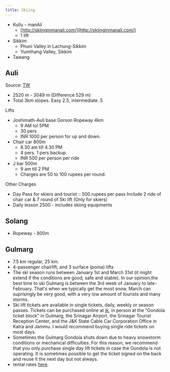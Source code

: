 ```yaml
---
title: Skiing
---
```


- Kullu - manAli
    - [http://skiinginmanali.com/](http://skiinginmanali.com/)
    - 1 lift
- Sikkim
  - Phuni Valley in Lachung-Sikkim
  - Yumthang Valley, Sikkim
- Tawang

## Auli
Source: [TW](https://www.auliskiing.in/Auli-Skiing-Snowboarding/auli-day-ski-pass-daily-skiing-lesson.html)

- 2520 m - 3049 m (Difference 529 m)
- Total 3km slopes. Easy 	2.5, intermediate .5

Lifts

- Joshimath-Auli base Gorson Ropeway 4km 
  - 9 AM tol 5PM
  - 30 pers
  - INR 1000 per person for up and down.
- Chair car 800m
  - 8.30 am till 4.30 PM
  - 4 pers. 1 pers backup.
  - INR 500 per person per ride
- J bar 500m
  -  9 am till 2 PM
  - Charges are 50 to 100 rupees per round.

Other Charges

- Day Pass for skiers and tourist :: 500 rupees per pass Include 2 ride of chair car & 7 round of Ski lift (Only for skiers)
- Daily lesson 2500 - includes skiing equipments

## Solang
- Ropeway - 800m

## Gulmarg
- 7.5 km regular, 25 km.
- 4-passenger chairlift, and 3 surface (poma) lifts
- The ski season runs between January 1st and March 31st (it might extend if the conditions are good, safe and stable). In our opinion,the best time to ski Gulmarg is between the 3rd week of January to late-February. That's when we typically get the most snow. March can suprisingly be very good, with a very low amount of tourists and many storms.
- Ski lift tickets are available in single tickets, daily, weekly or season passes. Tickets can be purchased online at [jk](https://www.jammukashmircablecar.com/), in person at the "Gondola ticket block" in Gulmarg, the Srinagar Airport, the Srinagar Tourist Reception Center, and the J&K State Cable Car Corporation Office in Katra and Jammu. I would recommend buying single ride tickets on most days. 
- Sometimes the Gulmarg Gondola shuts down due to heavy snowstorm conditions or mechanical difficulties. For this reason, we recommend that you only purchase single day lift tickets in case the Gondola is not operating. It is sometimes possible to get the ticket signed on the back and reuse it the next day but not always.
- rental rates [here](http://skigulmarg.com/gulmarg-ski-rental/rental-rates.html).
